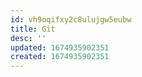 ```yaml
---
id: vh9oqifxy2c8ulujgw5eubw
title: Git
desc: ''
updated: 1674935902351
created: 1674935902351
---
```

